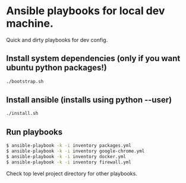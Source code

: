 # Ansible playbooks for local dev machine. 

Quick and dirty playbooks for dev config.

## Install system dependencies (only if you want ubuntu python packages!)
```sh
./bootstrap.sh
```

## Install ansible (installs using python --user)
```sh
./install.sh
```

## Run playbooks
```sh
$ ansible-playbook -k -i inventory packages.yml
$ ansible-playbook -k -i inventory google-chrome.yml
$ ansible-playbook -k -i inventory docker.yml
$ ansible-playbook -k -i inventory firewall.yml
```

Check top level project directory for other playbooks.
